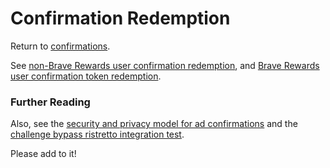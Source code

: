 # Confirmation Redemption

Return to [confirmations](../../confirmations/README.md).

See [non-Brave Rewards user confirmation redemption](../../utility/redeem_confirmation/non_reward/README.md), and [Brave Rewards user confirmation token redemption](../../utility/redeem_confirmation/reward/README.md).

### Further Reading

Also, see the [security and privacy model for ad confirmations](https://github.com/brave/brave-browser/wiki/Security-and-privacy-model-for-ad-confirmations) and the [challenge bypass ristretto integration test](../../../common/challenge_bypass_ristretto/challenge_bypass_ristretto_test.cc).

Please add to it!
